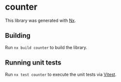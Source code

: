 # counter

This library was generated with [Nx](https://nx.dev).

## Building

Run `nx build counter` to build the library.

## Running unit tests

Run `nx test counter` to execute the unit tests via [Vitest](https://vitest.dev/).

